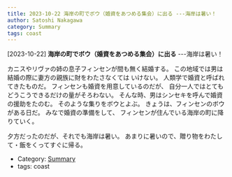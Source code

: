 ```yaml
---
title: 2023-10-22 海岸の町でボウ（婚資をあつめる集会）に出る ---海岸は暑い！
author: Satoshi Nakagawa
category: Summary
tags: coast
---
```


[2023-10-22] **海岸の町でボウ（婚資をあつめる集会）に出る**  ---海岸は暑い！

 カニスやリヴァの姉の息子フィンセンが間も無く結婚する。
この地域では男は結婚の際に妻方の親族に財をわたさなくては
いけない。
人類学で婚資と呼ばれてきたものだ。
フィンセンも婚資を用意しているのだが、
自分一人ではとてもどうこうできるだけの量がそろわない。
そんな時、男はシンセキを呼んで婚資の援助をたのむ。
そのような集りをボウとよぶ。
きょうは、フィンセンのボウがある日だ。
みなで婚資の準備をして、
フィンセンが住んでいる海岸の町に降りていく。

 夕方だったのだが、それでも海岸は暑い。
あまりに暑いので、贈り物をわたして・飯をくってすぐに帰る。

- Category: [Summary](https://merapano.github.io/categories.html#Summary)
- tags: coast
